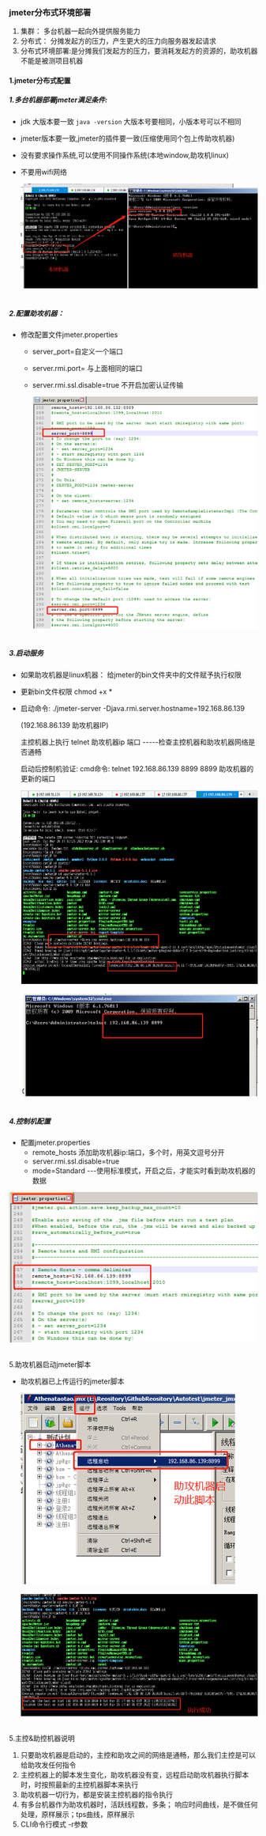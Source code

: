 ### jmeter分布式环境部署

1. 集群： 多台机器一起向外提供服务能力
2. 分布式： 分摊发起方的压力，产生更大的压力向服务器发起请求
3. 分布式环境部署:是分摊我们发起方的压力，要消耗发起方的资源的，助攻机器不能是被测项目机器

#### 1.jmeter分布式配置

##### 1.多台机器部署jmeter满足条件:

+ jdk 大版本要一致   `java -version`  大版本号要相同，小版本号可以不相同

+ jmeter版本要一致,jmeter的插件要一致(压缩使用同个包上传助攻机器)

+ 没有要求操作系统,可以使用不同操作系统(本地window,助攻机linux)

+ 不要用wifi网络

  <div align="left"> <img src="pics/jmeter分布1.png" /> </div><br>

##### 2.配置助攻机器：

+ 修改配置文件jmeter.properties

  + server_port=自定义一个端口

  + server.rmi.port= 与上面相同的端口

  + server.rmi.ssl.disable=true 不开启加密认证传输

    <div align="left"> <img src="pics/jmeter分布2.png" /> </div><br>

##### 3.启动服务

- 如果助攻机器是linux机器： 给jmeter的bin文件夹中的文件赋予执行权限

- 更新bin文件权限 chmod +x *

+ 启动命令:  ./jmeter-server -Djava.rmi.server.hostname=192.168.86.139

  (192.168.86.139 助攻机器IP)

  主控机器上执行  telnet 助攻机器ip 端口  -----检查主控机器和助攻机器网络是否通畅

  启动后控制机验证: cmd命令: telnet 192.168.86.139 8899
  8899 助攻机器的更新的端口

  <div align="left"> <img src="pics/jmeter分布3.png" /> </div><br>

  <div align="left"> <img src="pics/jmeter分布4.png" /> </div><br>

##### 4.控制机配置

+ 配置jmeter.properties
  + remote_hosts 添加助攻机器ip:端口，多个时，用英文逗号分开
  + server.rmi.ssl.disable=true  
  + mode=Standard  ---使用标准模式，开启之后，才能实时看到助攻机器的数据

<div align="left"> <img src="pics/jmeter分布5.png" /> </div><br>

5.助攻机器启动jmeter脚本

- 助攻机器已上传运行的jmeter脚本

  <div align="left"> <img src="pics/jmeter分布6.png" /> </div><br>

  <div align="left"> <img src="pics/jmeter分布7.png" /> </div><br>

5.主控&助控机器说明

1. 只要助攻机器是启动的，主控和助攻之间的网络是通畅，那么我们主控是可以给助攻发任何指令
2. 主控机器上的脚本发生变化，助攻机器没有变，远程启动助攻机器执行脚本时，时按照最新的主控机器脚本来执行
3. 助攻机器一切行为，都是安装主控机器的指令执行
4. 有多台机器作为助攻机器时，活跃线程数，多条； 响应时间曲线，是不做任何处理，原样展示；tps曲线，原样展示
5. CLI命令行模式 -r参数

